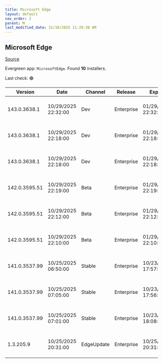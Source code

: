 ```yaml
---
title: Microsoft Edge
layout: default
nav_order: 2
parent: M
last_modified_date: 31/10/2025 11:29:38 AM
---
```


## Microsoft Edge

[Source](https://www.microsoft.com/edge)

Evergreen app: `MicrosoftEdge`. Found **10** installers.

Last check: 🟢

| Version       | Date                | Channel    | Release    | Expiry              | SHA256                                                           | Size   | Architecture | Type | URI                                                                                                                                                                                                                                                                                                                    |
| ------------- | ------------------- | ---------- | ---------- | ------------------- | ---------------------------------------------------------------- | ------ | ------------ | ---- | ---------------------------------------------------------------------------------------------------------------------------------------------------------------------------------------------------------------------------------------------------------------------------------------------------------------------- |
| 143.0.3638.1  | 10/29/2025 22:32:00 | Dev        | Enterprise | 01/29/2026 22:32:00 | C085D0A8BD303A09E1B96178AC932E4FC54E8EEEE952B023821CF0DC6B79DC8A | 188.68 | arm64        | msi  | [https://msedge.sf.dl.delivery.mp.microsoft.com/filestreamingservice/files/0b49c3a0-9447-4e3f-9155-dd0b4c1fc31e/MicrosoftEdgeDevEnterpriseARM64.msi](https://msedge.sf.dl.delivery.mp.microsoft.com/filestreamingservice/files/0b49c3a0-9447-4e3f-9155-dd0b4c1fc31e/MicrosoftEdgeDevEnterpriseARM64.msi)               |
| 143.0.3638.1  | 10/29/2025 22:18:00 | Dev        | Enterprise | 01/29/2026 22:18:00 | 309EF7A9E870F9ABB3F9D4EF066895C90A3BE5EF66EF69BEB911024E58DC96FF | 183.96 | x64          | msi  | [https://msedge.sf.dl.delivery.mp.microsoft.com/filestreamingservice/files/3b9b41d3-7038-420a-bb07-66fe54926f0f/MicrosoftEdgeDevEnterpriseX64.msi](https://msedge.sf.dl.delivery.mp.microsoft.com/filestreamingservice/files/3b9b41d3-7038-420a-bb07-66fe54926f0f/MicrosoftEdgeDevEnterpriseX64.msi)                   |
| 143.0.3638.1  | 10/29/2025 22:18:00 | Dev        | Enterprise | 01/29/2026 22:18:00 | A9E87ACA4617F11B4D0A88C2F4F482F768CAE23CD07C94204B484C9E4A169ECB | 164    | x86          | msi  | [https://msedge.sf.dl.delivery.mp.microsoft.com/filestreamingservice/files/155a9bef-1272-4da0-830a-67647a98140b/MicrosoftEdgeDevEnterpriseX86.msi](https://msedge.sf.dl.delivery.mp.microsoft.com/filestreamingservice/files/155a9bef-1272-4da0-830a-67647a98140b/MicrosoftEdgeDevEnterpriseX86.msi)                   |
| 142.0.3595.51 | 10/29/2025 22:19:00 | Beta       | Enterprise | 01/29/2026 22:19:00 | 257B0075E3989445979513F1335B28D05592A73852A4DBE69BFF68D75B300FD9 | 187.99 | arm64        | msi  | [https://msedge.sf.dl.delivery.mp.microsoft.com/filestreamingservice/files/8d78e4d1-7947-47b1-bc08-501398a0de1f/MicrosoftEdgeBetaEnterpriseARM64.msi](https://msedge.sf.dl.delivery.mp.microsoft.com/filestreamingservice/files/8d78e4d1-7947-47b1-bc08-501398a0de1f/MicrosoftEdgeBetaEnterpriseARM64.msi)             |
| 142.0.3595.51 | 10/29/2025 22:12:00 | Beta       | Enterprise | 01/29/2026 22:12:00 | 2A174A65BFE6C3F08FB6E710BEBF2382DD0020332D9996402A0738CC9784AA25 | 183.36 | x64          | msi  | [https://msedge.sf.dl.delivery.mp.microsoft.com/filestreamingservice/files/5a161d42-8c02-49c7-ba17-492fb74df694/MicrosoftEdgeBetaEnterpriseX64.msi](https://msedge.sf.dl.delivery.mp.microsoft.com/filestreamingservice/files/5a161d42-8c02-49c7-ba17-492fb74df694/MicrosoftEdgeBetaEnterpriseX64.msi)                 |
| 142.0.3595.51 | 10/29/2025 22:10:00 | Beta       | Enterprise | 01/29/2026 22:10:00 | 44BA817BC17311B060F61E5D8B4C82087DD627799BA1883F15A731BE915327BB | 162.99 | x86          | msi  | [https://msedge.sf.dl.delivery.mp.microsoft.com/filestreamingservice/files/d7354a45-f470-4530-a439-e2cd686313d4/MicrosoftEdgeBetaEnterpriseX86.msi](https://msedge.sf.dl.delivery.mp.microsoft.com/filestreamingservice/files/d7354a45-f470-4530-a439-e2cd686313d4/MicrosoftEdgeBetaEnterpriseX86.msi)                 |
| 141.0.3537.99 | 10/25/2025 06:50:00 | Stable     | Enterprise | 10/23/2026 17:57:00 | 26CD9F5FAB1E44D5D60C806E987EFC8CA30FA1324B5894399C6071BB8BD6E733 | 188.55 | arm64        | msi  | [https://msedge.sf.dl.delivery.mp.microsoft.com/filestreamingservice/files/31705af4-c223-415d-9110-56acd078abdb/MicrosoftEdgeEnterpriseARM64.msi](https://msedge.sf.dl.delivery.mp.microsoft.com/filestreamingservice/files/31705af4-c223-415d-9110-56acd078abdb/MicrosoftEdgeEnterpriseARM64.msi)                     |
| 141.0.3537.99 | 10/25/2025 07:05:00 | Stable     | Enterprise | 10/23/2026 17:56:00 | 37214525E8A573AD9A8E4E8EF3CD7B3452496A13FF4611471FE2CA62ED51CF6E | 183.93 | x64          | msi  | [https://msedge.sf.dl.delivery.mp.microsoft.com/filestreamingservice/files/7c2821c1-1f64-440d-bd8b-a9f566748f12/MicrosoftEdgeEnterpriseX64.msi](https://msedge.sf.dl.delivery.mp.microsoft.com/filestreamingservice/files/7c2821c1-1f64-440d-bd8b-a9f566748f12/MicrosoftEdgeEnterpriseX64.msi)                         |
| 141.0.3537.99 | 10/25/2025 07:01:00 | Stable     | Enterprise | 10/23/2026 18:08:00 | DF237108E87BD851DCDFCE7549A98B2C5B37C55ADDB2D8952C67901A80BAB73C | 163.54 | x86          | msi  | [https://msedge.sf.dl.delivery.mp.microsoft.com/filestreamingservice/files/44b088d1-0ae5-41c1-a15c-97f01fdfcda3/MicrosoftEdgeEnterpriseX86.msi](https://msedge.sf.dl.delivery.mp.microsoft.com/filestreamingservice/files/44b088d1-0ae5-41c1-a15c-97f01fdfcda3/MicrosoftEdgeEnterpriseX86.msi)                         |
| 1.3.205.9     | 10/25/2025 20:31:00 | EdgeUpdate | Enterprise | 10/25/2026 20:31:00 | 367FC3648EE66E9171B34CE96EB4F3A474A69442328BC95910FCC2BE37D47305 | 1.61   | x86          | exe  | [https://msedge.sf.dl.delivery.mp.microsoft.com/filestreamingservice/files/97c60cfe-1daa-4075-b6bf-23250bc85097/MicrosoftEdgeUpdateSetup_X86_1.3.205.9.exe](https://msedge.sf.dl.delivery.mp.microsoft.com/filestreamingservice/files/97c60cfe-1daa-4075-b6bf-23250bc85097/MicrosoftEdgeUpdateSetup_X86_1.3.205.9.exe) |
